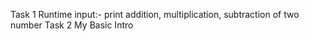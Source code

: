 Task 1
Runtime input:-
print addition, multiplication, subtraction of two number
Task 2
My Basic Intro 
